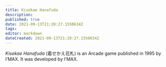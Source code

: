 ```yaml
---
title: Kisekae Hanafuda
description: 
published: true
date: 2021-09-13T21:20:27.1550634Z 
tags: 
editor: markdown
dateCreated: 2021-09-13T21:20:27.1550634Z
---
```

_Kisekae Hanafuda_ (<span lang='ja'>着せかえ花札</span>) is an Arcade game published in 1995 by I’MAX.
It was developed by I’MAX.

